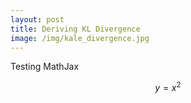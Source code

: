 ```yaml
---
layout: post
title: Deriving KL Divergence
image: /img/kale_divergence.jpg
---
```


Testing MathJax

$$y = x^2$$
